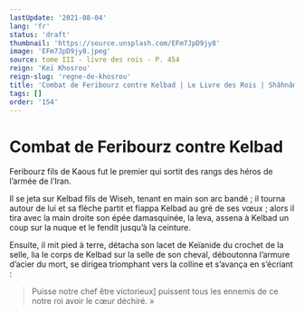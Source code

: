 ```yaml
---
lastUpdate: '2021-08-04'
lang: 'fr'
status: 'draft'
thumbnail: 'https://source.unsplash.com/EFm7JpD9jy8'
image: 'EFm7JpD9jy8.jpeg'
source: tome III - livre des rois - P. 454
reign: 'Keï Khosrou'
reign-slug: 'regne-de-khosrou'
title: 'Combat de Feribourz contre Kelbad | Le Livre des Rois | Shâhnâmeh'
tags: []
order: '154'
---
```


<!-- LTeX: language=fr -->

# Combat de Feribourz contre Kelbad

Feribourz fils de Kaous fut le premier qui sortit des rangs des héros de l’armée de l’Iran.

Il se jeta sur Kelbad fils de Wiseh, tenant en main son arc bandé ; il tourna autour de lui et sa flèche partit et fiappa Kelbad au gré de ses vœux ; alors il tira avec la main droite son épée damasquinée, la leva, assena à Kelbad un coup sur la nuque et le fendit jusqu’à la ceinture.

Ensuite, il mit pied à terre, détacha son lacet de Keïanide du crochet de la selle, lia le corps de Kelbad sur la selle de son cheval, déboutonna l’armure d’acier du mort, se dirigea triomphant vers la colline et s’avança en s’écriant :

> Puisse notre chef être victorieux] puissent tous les ennemis de ce notre roi avoir le cœur déchiré. »
